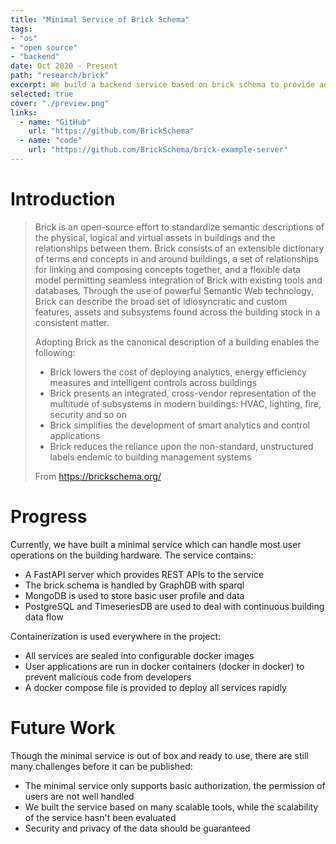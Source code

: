 ```yaml
---
title: "Minimal Service of Brick Schema"
tags:
- "os"
- "open source"
- "backend"
date: Oct 2020 - Present
path: "research/brick"
excerpt: We build a backend service based on brick schema to provide an interface between the underlying building hardware and developers. 
selected: true
cover: "./preview.png"
links:
  - name: "GitHub"
    url: "https://github.com/BrickSchema"
  - name: "code"
    url: "https://github.com/BrickSchema/brick-example-server"
---
```


# Introduction

> Brick is an open-source effort to standardize semantic descriptions of the physical, logical and virtual assets in buildings and the relationships between them. Brick consists of an extensible dictionary of terms and concepts in and around buildings, a set of relationships for linking and composing concepts together, and a flexible data model permitting seamless integration of Brick with existing tools and databases. Through the use of powerful Semantic Web technology, Brick can describe the broad set of idiosyncratic and custom features, assets and subsystems found across the building stock in a consistent matter.
> 
> Adopting Brick as the canonical description of a building enables the following:
> + Brick lowers the cost of deploying analytics, energy efficiency measures and intelligent controls across buildings
> + Brick presents an integrated, cross-vendor representation of the multitude of subsystems in modern buildings: HVAC, lighting, fire, security and so on
> + Brick simplifies the development of smart analytics and control applications
> + Brick reduces the reliance upon the non-standard, unstructured labels endemic to building management systems
> 
> From https://brickschema.org/

# Progress

Currently, we have built a minimal service which can handle most user operations on the building hardware. The service contains:

+ A FastAPI server which provides REST APIs to the service
+ The brick schema is handled by GraphDB with sparql
+ MongoDB is used to store basic user profile and data
+ PostgreSQL and TimeseriesDB are used to deal with continuous building data flow

Containerization is used everywhere in the project:

+ All services are sealed into configurable docker images
+ User applications are run in docker containers (docker in docker) to prevent malicious code from developers
+ A docker compose file is provided to deploy all services rapidly

# Future Work

Though the minimal service is out of box and ready to use, there are still many challenges before it can be published:

+ The minimal service only supports basic authorization, the permission of users are not well handled
+ We built the service based on many scalable tools, while the scalability of the service hasn't been evaluated
+ Security and privacy of the data should be guaranteed
